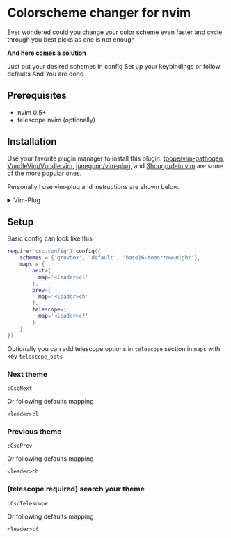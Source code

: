 # Colorscheme changer for nvim

Ever wondered could you change your color scheme even faster
and cycle through you best picks as one is not enough

**And here comes a solution**

<!-- Neovim ColorScheme Changer: nvim-csc -->

Just put your desired schemes in config
Set up your keybindings or follow defaults
And You are done

## Prerequisites

- nvim 0.5+
- telescope.nvim (optionally)

## Installation

Use your favorite plugin manager to install this plugin. [tpope/vim-pathogen](https://github.com/tpope/vim-pathogen), [VundleVim/Vundle.vim](https://github.com/VundleVim/Vundle.vim), [junegunn/vim-plug](https://github.com/junegunn/vim-plug), and [Shougo/dein.vim](https://github.com/Shougo/dein.vim) are some of the more popular ones.


Personally I use vim-plug and instructions are shown below.
<details>
<summary>Vim-Plug</summary>

1. Install Vim-Plug, according to its instructions.
2. Add the following text to your `init.vim`.
```vim
call plug#begin()
  Plug 'lpawlak1/nvim-colorscheme-changer'
call plug#end()
lua << EOF
require('csc.config').config({
    schemes = {'gruvbox', 'default', 'base16-tomorrow-night'}
})
EOF
```
3. Restart nvim/`:source $MYVIMRC`, and run the `:PlugInstall` to install your plugins.

</details>

## Setup

Basic config can look like this
```lua
require('csc.config').config({
    schemes = {'gruvbox', 'default', 'base16-tomorrow-night'},
    maps = {
        next={
          map='<leader>cl'
        },
        prev={
          map='<leader>ch'
        },
        telescope={
          map='<leader>cf'
        }
    }
})
```

Optionally you can add telescope options in `telescope` section in `maps`
with key `telescope_opts`

### Next theme

```vim
:CscNext
```

Or following defaults mapping

```vim
<leader>cl
```

### Previous theme

```vim
:CscPrev
```

Or following defaults mapping

```vim
<leader>ch
```

### (telescope required) search your theme

```vim
:CscTelescope
```

Or following defaults mapping

```vim
<leader>cf
```
